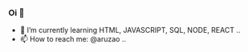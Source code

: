 ### Oi 👋



- 🌱 I’m currently learning HTML, JAVASCRIPT, SQL, NODE, REACT ..
- 📫 How to reach me: @aruzao ..



